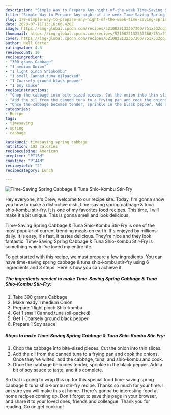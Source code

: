```yaml
---
description: "Simple Way to Prepare Any-night-of-the-week Time-Saving Spring Cabbage &amp;amp; Tuna Shio-Kombu Stir-Fry"
title: "Simple Way to Prepare Any-night-of-the-week Time-Saving Spring Cabbage &amp;amp; Tuna Shio-Kombu Stir-Fry"
slug: 179-simple-way-to-prepare-any-night-of-the-week-time-saving-spring-cabbage-and-amp-tuna-shio-kombu-stir-fry
date: 2020-07-11T13:16:08.428Z
image: https://img-global.cpcdn.com/recipes/5210822132367360/751x532cq70/time-saving-spring-cabbage-tuna-shio-kombu-stir-fry-recipe-main-photo.jpg
thumbnail: https://img-global.cpcdn.com/recipes/5210822132367360/751x532cq70/time-saving-spring-cabbage-tuna-shio-kombu-stir-fry-recipe-main-photo.jpg
cover: https://img-global.cpcdn.com/recipes/5210822132367360/751x532cq70/time-saving-spring-cabbage-tuna-shio-kombu-stir-fry-recipe-main-photo.jpg
author: Nell Carter
ratingvalue: 4.6
reviewcount: 10
recipeingredient:
- "300 grams Cabbage"
- "1 medium Onion"
- "1 light pinch Shiokombu"
- "1 small Canned tuna oilpacked"
- "1 Coarsely ground black pepper"
- "1 Soy sauce"
recipeinstructions:
- "Chop the cabbage into bite-sized pieces. Cut the onion into thin slices."
- "Add the oil from the canned tuna to a frying pan and cook the onions. Once they&#39;ve wilted, add the cabbage, tuna, and shio-kombu and cook."
- "Once the cabbage becomes tender, sprinkle in the black pepper. Add a bit of soy sauce to taste, and it&#39;s complete."
categories:
- Recipe
tags:
- timesaving
- spring
- cabbage

katakunci: timesaving spring cabbage 
nutrition: 192 calories
recipecuisine: American
preptime: "PT15M"
cooktime: "PT44M"
recipeyield: "2"
recipecategory: Lunch

---
```



![Time-Saving Spring Cabbage &amp; Tuna Shio-Kombu Stir-Fry](https://img-global.cpcdn.com/recipes/5210822132367360/751x532cq70/time-saving-spring-cabbage-tuna-shio-kombu-stir-fry-recipe-main-photo.jpg)

Hey everyone, it's Drew, welcome to our recipe site. Today, I'm gonna show you how to make a distinctive dish, time-saving spring cabbage &amp; tuna shio-kombu stir-fry. It is one of my favorites food recipes. This time, I will make it a bit unique. This is gonna smell and look delicious.



Time-Saving Spring Cabbage &amp; Tuna Shio-Kombu Stir-Fry is one of the most popular of current trending meals on earth. It's enjoyed by millions daily. It is easy, it's fast, it tastes delicious. They're nice and they look fantastic. Time-Saving Spring Cabbage &amp; Tuna Shio-Kombu Stir-Fry is something which I've loved my entire life.


To get started with this recipe, we must prepare a few ingredients. You can have time-saving spring cabbage &amp; tuna shio-kombu stir-fry using 6 ingredients and 3 steps. Here is how you can achieve it.

<!--inarticleads1-->

##### The ingredients needed to make Time-Saving Spring Cabbage &amp; Tuna Shio-Kombu Stir-Fry:

1. Take 300 grams Cabbage
1. Make ready 1 medium Onion
1. Prepare 1 light pinch Shio-kombu
1. Get 1 small Canned tuna (oil-packed)
1. Get 1 Coarsely ground black pepper
1. Prepare 1 Soy sauce




<!--inarticleads2-->

##### Steps to make Time-Saving Spring Cabbage &amp; Tuna Shio-Kombu Stir-Fry:

1. Chop the cabbage into bite-sized pieces. Cut the onion into thin slices.
1. Add the oil from the canned tuna to a frying pan and cook the onions. Once they&#39;ve wilted, add the cabbage, tuna, and shio-kombu and cook.
1. Once the cabbage becomes tender, sprinkle in the black pepper. Add a bit of soy sauce to taste, and it&#39;s complete.




So that is going to wrap this up for this special food time-saving spring cabbage &amp; tuna shio-kombu stir-fry recipe. Thanks so much for your time. I am sure you will make this at home. There's gonna be interesting food at home recipes coming up. Don't forget to save this page in your browser, and share it to your loved ones, friends and colleague. Thank you for reading. Go on get cooking!
